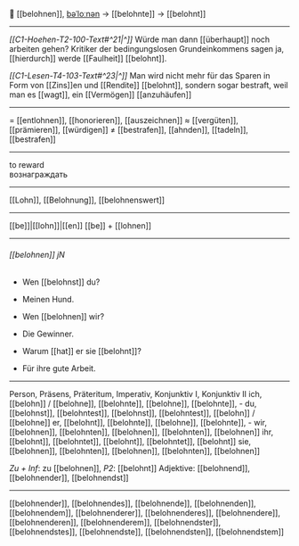 🎁 [[belohnen]], [bəˈloːnən](https://youglish.com/pronounce/belohnen/german) → [[belohnte]] → [[belohnt]]

---
*[[C1-Hoehen-T2-100-Text#^21|^]]* Würde man dann [[überhaupt]] noch arbeiten gehen? Kritiker der bedingungslosen Grundeinkommens sagen ja, [[hierdurch]] werde [[Faulheit]] [[belohnt]].

*[[C1-Lesen-T4-103-Text#^23|^]]* Man wird nicht mehr für das Sparen in Form von [[Zins]]en und [[Rendite]] [[belohnt]], sondern sogar bestraft, weil man es [[wagt]], ein [[Vermögen]] [[anzuhäufen]]

---
= [[entlohnen]], [[honorieren]], [[auszeichnen]]
≈ [[vergüten]], [[prämieren]], [[würdigen]]
≠ [[bestrafen]], [[ahnden]], [[tadeln]], [[bestrafen]]

---
to reward  
вознаграждать

---
[[Lohn]], [[Belohnung]], [[belohnenswert]]

---
[[be]]|[[lohn]]|[[en]]
[[be]] + [[lohnen]]


---
###### [[belohnen]] jN
- Wen [[belohnst]] du?
- Meinen Hund.

- Wen [[belohnen]] wir?
- Die Gewinner.

- Warum [[hat]] er sie [[belohnt]]?
- Für ihre gute Arbeit.

---
Person, Präsens, Präteritum, Imperativ, Konjunktiv I, Konjunktiv II
ich, [[belohn]] / [[belohne]], [[belohnte]], [[belohne]], [[belohnte]], -
du, [[belohnst]], [[belohntest]], [[belohnst]], [[belohntest]], [[belohn]] / [[belohne]]
er, [[belohnt]], [[belohnte]], [[belohne]], [[belohnte]], -
wir, [[belohnen]], [[belohnten]], [[belohnen]], [[belohnten]], [[belohnen]]
ihr, [[belohnt]], [[belohntet]], [[belohnt]], [[belohntet]], [[belohnt]]
sie, [[belohnen]], [[belohnten]], [[belohnen]], [[belohnten]], [[belohnen]]

*Zu + Inf*: zu [[belohnen]], *P2*: [[belohnt]]
Adjektive: [[belohnend]], [[belohnender]], [[belohnendst]]

---
[[belohnender]], [[belohnendes]], [[belohnende]], [[belohnenden]], [[belohnendem]], [[belohnenderer]], [[belohnenderes]], [[belohnendere]], [[belohnenderen]], [[belohnenderem]], [[belohnendster]], [[belohnendstes]], [[belohnendste]], [[belohnendsten]], [[belohnendstem]]